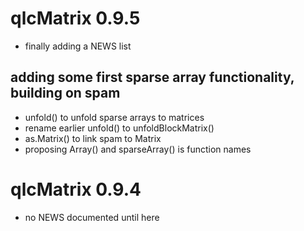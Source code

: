 # qlcMatrix 0.9.5

* finally adding a NEWS list

## adding some first sparse array functionality, building on spam
* unfold() to unfold sparse arrays to matrices
* rename earlier unfold() to unfoldBlockMatrix()
* as.Matrix() to link spam to Matrix
* proposing Array() and sparseArray() is function names

# qlcMatrix 0.9.4

* no NEWS documented until here